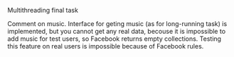 Multithreading final task

Comment on music. Interface for geting music (as for long-running task) is implemented, but you cannot get any real data, becouse it is impossible to add music for test users, so Facebook returns empty collections. Testing this feature on real users is impossible because of Facebook rules.